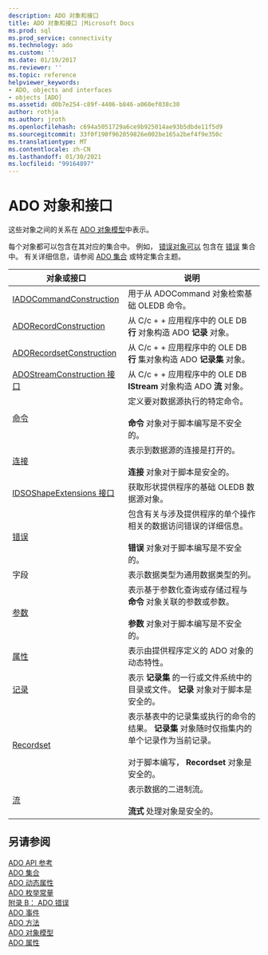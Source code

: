 ```yaml
---
description: ADO 对象和接口
title: ADO 对象和接口 |Microsoft Docs
ms.prod: sql
ms.prod_service: connectivity
ms.technology: ado
ms.custom: ''
ms.date: 01/19/2017
ms.reviewer: ''
ms.topic: reference
helpviewer_keywords:
- ADO, objects and interfaces
- objects [ADO]
ms.assetid: d0b7e254-c89f-4406-b846-a060ef038c30
author: rothja
ms.author: jroth
ms.openlocfilehash: c694a5051729a6ce9b925014ae93b5dbde11f5d9
ms.sourcegitcommit: 33f0f190f962059826e002be165a2bef4f9e350c
ms.translationtype: MT
ms.contentlocale: zh-CN
ms.lasthandoff: 01/30/2021
ms.locfileid: "99164897"
---
```

# <a name="ado-objects-and-interfaces"></a>ADO 对象和接口
这些对象之间的关系在 [ADO 对象模型](./ado-object-model.md)中表示。  
  
 每个对象都可以包含在其对应的集合中。 例如， [错误对象可以](./error-object.md) 包含在 [错误](./errors-collection-ado.md) 集合中。 有关详细信息，请参阅 [ADO 集合](./ado-collections.md) 或特定集合主题。  
  
|对象或接口|说明|  
|-|-|  
|[IADOCommandConstruction](/previous-versions/windows/desktop/aa965677(v=vs.85))|用于从 ADOCommand 对象检索基础 OLEDB 命令。|  
|[ADORecordConstruction](./adorecordconstruction-interface.md)|从 C/c + + 应用程序中的 OLE DB **行** 对象构造 ADO **记录** 对象。|  
|[ADORecordsetConstruction](./adorecordsetconstruction-interface.md)|从 C/c + + 应用程序中的 OLE DB **行** 集对象构造 ADO **记录集** 对象。|  
|[ADOStreamConstruction 接口](./adostreamconstruction-interface.md)|从 C/c + + 应用程序中的 OLE DB **IStream** 对象构造 ADO **流** 对象。|  
|[命令](./command-object-ado.md)|定义要对数据源执行的特定命令。<br /><br /> **命令** 对象对于脚本编写是不安全的。|  
|[连接](./connection-object-ado.md)|表示到数据源的连接是打开的。<br /><br /> **连接** 对象对于脚本是安全的。|  
|[IDSOShapeExtensions 接口](./idsoshapeextensions-interface.md)|获取形状提供程序的基础 OLEDB 数据源对象。|  
|[错误](./error-object.md)|包含有关与涉及提供程序的单个操作相关的数据访问错误的详细信息。<br /><br /> **错误** 对象对于脚本编写是不安全的。|  
|字段|表示数据类型为通用数据类型的列。|  
|[参数](./parameter-object.md)|表示基于参数化查询或存储过程与 **命令** 对象关联的参数或参数。<br /><br /> **参数** 对象对于脚本编写是不安全的。|  
|[属性](./property-object-ado.md)|表示由提供程序定义的 ADO 对象的动态特性。|  
|[记录](./record-object-ado.md)|表示 **记录集** 的一行或文件系统中的目录或文件。 **记录** 对象对于脚本是安全的。|  
|[Recordset](./recordset-object-ado.md)|表示基表中的记录集或执行的命令的结果。 **记录集** 对象随时仅指集内的单个记录作为当前记录。<br /><br /> 对于脚本编写， **Recordset** 对象是安全的。|  
|[流](./stream-object-ado.md)|表示数据的二进制流。<br /><br /> **流式** 处理对象是安全的。|  
  
## <a name="see-also"></a>另请参阅  
 [ADO API 参考](./ado-api-reference.md)   
 [ADO 集合](./ado-collections.md)   
 [ADO 动态属性](./ado-dynamic-properties.md)   
 [ADO 枚举常量](./ado-enumerated-constants.md)   
 [附录 B： ADO 错误](../../guide/appendixes/appendix-b-ado-errors.md)   
 [ADO 事件](./ado-events.md)   
 [ADO 方法](./ado-methods.md)   
 [ADO 对象模型](./ado-object-model.md)   
 [ADO 属性](./ado-properties.md)